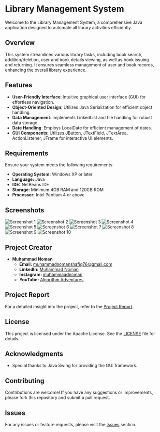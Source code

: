 # Library Management System

Welcome to the Library Management System, a comprehensive Java application designed to automate all library activities efficiently.

## Overview

This system streamlines various library tasks, including book search, addition/deletion, user and book details viewing, as well as book issuing and returning. It ensures seamless management of user and book records, enhancing the overall library experience.

## Features

- **User-Friendly Interface**: Intuitive graphical user interface (GUI) for effortless navigation.
- **Object-Oriented Design**: Utilizes Java Serialization for efficient object handling.
- **Data Management**: Implements LinkedList and file handling for robust data storage.
- **Date Handling**: Employs LocalDate for efficient management of dates.
- **GUI Components**: Utilizes JButton, JTextField, JTextArea, ActionListener, JFrame for interactive UI elements.

## Requirements

Ensure your system meets the following requirements:

- **Operating System:** Windows XP or later
- **Language:** Java
- **IDE:** NetBeans IDE
- **Storage:** Minimum 4GB RAM and 120GB ROM
- **Processor:** Intel Pentium 4 or above

## Screenshots

![Screenshot 1](https://github.com/MuhammadNoman76/Library-Management-System-in-Java-using-Filing-System-and-Java-Swing/blob/main/screenshots/screenshot1.png)
![Screenshot 2](https://github.com/MuhammadNoman76/Library-Management-System-in-Java-using-Filing-System-and-Java-Swing/blob/main/screenshots/screenshot2.png)
![Screenshot 3](https://github.com/MuhammadNoman76/Library-Management-System-in-Java-using-Filing-System-and-Java-Swing/blob/main/screenshots/screenshot3.png)
![Screenshot 4](https://github.com/MuhammadNoman76/Library-Management-System-in-Java-using-Filing-System-and-Java-Swing/blob/main/screenshots/screenshot4.png)
![Screenshot 5](https://github.com/MuhammadNoman76/Library-Management-System-in-Java-using-Filing-System-and-Java-Swing/blob/main/screenshots/screenshot5.png)
![Screenshot 6](https://github.com/MuhammadNoman76/Library-Management-System-in-Java-using-Filing-System-and-Java-Swing/blob/main/screenshots/screenshot6.png)
![Screenshot 7](https://github.com/MuhammadNoman76/Library-Management-System-in-Java-using-Filing-System-and-Java-Swing/blob/main/screenshots/screenshot7.png)
![Screenshot 8](https://github.com/MuhammadNoman76/Library-Management-System-in-Java-using-Filing-System-and-Java-Swing/blob/main/screenshots/screenshot8.png)
![Screenshot 9](https://github.com/MuhammadNoman76/Library-Management-System-in-Java-using-Filing-System-and-Java-Swing/blob/main/screenshots/screenshot9.png)
![Screenshot 10](https://github.com/MuhammadNoman76/Library-Management-System-in-Java-using-Filing-System-and-Java-Swing/blob/main/screenshots/screenshot10.png)

## Project Creator

- **Muhammad Noman**
  - **Email:** muhammadnomanshafiq76@gmail.com
  - **LinkedIn:** [Muhammad Noman](https://www.linkedin.com/in/muhammad-noman76/)
  - **Instagram:** [muhammaadnoman](https://www.instagram.com/muhammaadnoman/)
  - **YouTube:** [Algorithm Adventures](https://www.youtube.com/@AlgorithmAdventures)

## Project Report

For a detailed insight into the project, refer to the [Project Report](https://github.com/MuhammadNoman76/Library-Management-System-in-Java-using-Filing-System-and-Java-Swing/blob/main/Report/Project%20Report.docx).

## License

This project is licensed under the Apache License. See the [LICENSE](LICENSE) file for details.

## Acknowledgments

- Special thanks to Java Swing for providing the GUI framework.

## Contributing

Contributions are welcome! If you have any suggestions or improvements, please fork this repository and submit a pull request.

## Issues

For any issues or feature requests, please visit the [Issues](https://github.com/MuhammadNoman76/Library-Management-System-in-Java-using-Filing-System-and-Java-Swing/issues) section.

